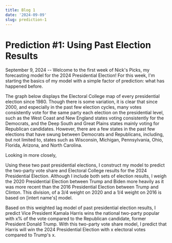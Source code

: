 ```yaml
---
title: Blog 1
date: '2024-09-09'
slug: prediction-1
---
```




# Prediction #1: Using Past Election Results

September 9, 2024 -- Welcome to the first week of Nick's Picks, my forecasting model for the 2024 Presidential Election! For this week, I'm starting the basics of my model with a simple factor of prediction: what has happened before. 

The graph below displays the Electoral College map of every presidential election since 1980. Though there is some variation, it is clear that since 2000, and especially in the past few election cycles, many votes consistently vote for the same party each election on the presidential level, such as the West Coast and New England states voting consistently for the Democrats, and the Deep South and Great Plains states mainly voting for Republican candidates. However, there are a few states in the past few elections that have swung between Democrats and Republicans, including, but not limited to, states such as Wisconsin, Michigan, Pennsylvania, Ohio, Florida, Arizona, and North Carolina. 



Looking in more closely, 



Using these two past presidential elections, I construct my model to predict the two-party vote share and Electoral College results for the 2024 Presidential Election. Although I include both sets of election results, I weigh the 2020 Presidential Election between Trump and Biden more heavily as it was more recent than the 2016 Presidential Election between Trump and Clinton. This division, of a 3/4 weight on 2020 and a 1/4 weight on 2016 is based on [intert name's] model. 




Based on this weighted lag model of past presidential election results, I predict Vice President Kamala Harris wins the national two-party popular with x% of the vote compared to the Republican candidate, former President Donald Trump. With this two-party vote share model, I predict that Harris will win the 2024 Presidential Election with x electoral votes compared to Trump's x. 



